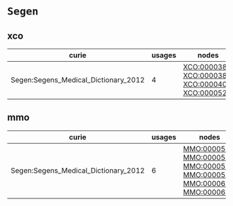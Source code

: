 # `Segen`

## xco

| curie                                |   usages | nodes                                                                                                                                                                                                      |
|--------------------------------------|----------|------------------------------------------------------------------------------------------------------------------------------------------------------------------------------------------------------------|
| Segen:Segens_Medical_Dictionary_2012 |        4 | [XCO:0000386](https://bioregistry.io/XCO:0000386), [XCO:0000387](https://bioregistry.io/XCO:0000387), [XCO:0000400](https://bioregistry.io/XCO:0000400), [XCO:0000529](https://bioregistry.io/XCO:0000529) |

## mmo

| curie                                |   usages | nodes                                                                                                                                                                                                                                                                                                            |
|--------------------------------------|----------|------------------------------------------------------------------------------------------------------------------------------------------------------------------------------------------------------------------------------------------------------------------------------------------------------------------|
| Segen:Segens_Medical_Dictionary_2012 |        6 | [MMO:0000534](https://bioregistry.io/MMO:0000534), [MMO:0000535](https://bioregistry.io/MMO:0000535), [MMO:0000536](https://bioregistry.io/MMO:0000536), [MMO:0000537](https://bioregistry.io/MMO:0000537), [MMO:0000641](https://bioregistry.io/MMO:0000641), [MMO:0000645](https://bioregistry.io/MMO:0000645) |

